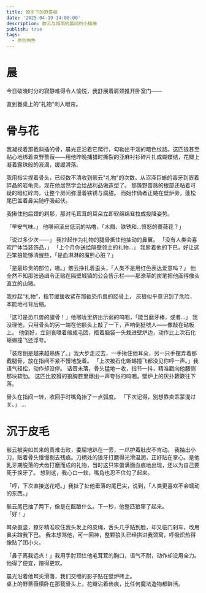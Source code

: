 ```yaml
---
title: 獠牙下的野蔷薇
date: '2025-04-19 14:00:00'
description: 骸云与烟雨的晨间的小插曲
publish: true
tags:
  - 原创角色
---
```


# 晨

今日破晓时分的寂静难得令人愉悦，我舒展着肩颈推开卧室门——

直到餐桌上的"礼物"刺入眼帘。

# 骨与花

我凝视着那截斜插的骨，晨光正沿着它爬行，勾勒出干涸的暗色纹路。这匹狼甚至贴心地绑着束野蔷薇——用他昨晚捕猎时撕裂的亚麻衬衫碎片扎成蝴蝶结，花瓣上凝着露珠般的液滴，缓缓滑落。

我用指尖捏着骨头，已经数不清收到骸云"礼物"的次数。从沼泽巨蜥的毒牙到嵌着碎晶的岩龟壳，现在他居然学会给战利品做造型了。
那簇野蔷薇的根部还粘着可疑的暗红碎肉，让整个房间弥漫着铁锈与腐甜。
而始作俑者正蜷在壁炉旁，蓬松尾巴盖着鼻尖随呼吸起伏。

我揪住他后颈的刹那，那对毛茸茸的耳朵立即软绵绵耷拉成投降姿势。

「早安气味。」
他喉间滚出低沉的咕噜，「木屑、铁锈和...愤怒的蔷薇花？」

「说过多少次——」
我抄起作为礼物的腿骨抵住他抽动的鼻翼。
「没有人类会喜欢尸体当装饰品，」
「上个月你送给隔壁领主的礼物...」
我掰着他的下巴，好让这匹笨狼能够清醒些，「是血淋淋的魔熊心脏？」

「是最珍贵的部位，嗷。」骸云挣扎着歪头，「人类不是用红色表达爱意吗？」
他全然不知那张通缉令正贴在隔壁城镇的公会告示栏——那潦草的炭笔把他画得像头直立的山猪。

我抄起“礼物”，指节缓缓收紧在那截恐爪兽的胫骨上，
灰狼似乎意识到了危险，本能地弓背后缩。

「这可是恐爪兽的腿骨！」他喉咙里挤出示弱的呜咽，「能当磨牙棒，或者...」
我没理他，只用骨头的另一端在他额头上敲了一下，声响倒挺唬人——像敲在砧板上。
他倒好，立刻哀嚎着缩成毛团，捂着脑袋一头栽进壁炉边，动作比上次石化蜥蜴撞飞还浮夸。

「装疼倒是越来越熟练了。」我大步走过去，一手揪住他耳朵，另一只手摆弄着那截腿骨，放在指间不紧不慢地旋着。
「上次被石化蜥蜴撞飞都没见你哼一声。」我语气轻松，动作却没停。
话音未落，骨头猛地一收，指节一抖，精准戳向他腰侧那块软肋。
这匹比狡猾的狼胸腔里爆出一声夸张的呜咽，壁炉上的灰扑簌簌往下落。

骨头在指间一转，收回手时嘴角抬了一点弧度。
「下次记得，别想靠卖乖蒙混过关。」
...

# 沉于皮毛

骸云被突如其来的责难击败，委屈地趴在一旁，一爪护着肚皮不肯动。
我抽出小刀，贴着骨头慢慢剔去残痕。刀柄处的狼牙打磨得光滑温润，正好贴在掌心。是他乳牙期脱落的犬齿打磨而成的礼物，当时这只笨蛋满面血痕地出现，还以为自己要死于换牙了。
想到这，我心口一软，嘴角也忍不住勾了起来。

「哼，下次直接送花吧。」我扯了扯他垂落的尾巴尖，说到，「人类更喜欢不会蠕动的东西。」

骸云尾巴抽了两下，像是在酝酿什么。下一秒，他整匹狼窜了起来。  
「好！」

耳朵直竖，獠牙精准咬住我头发上的皮绳，舌头几乎贴到脸，却又临门刹车，改用鼻尖蹭我下巴。
我本想骂他，可一回神，整颗狼头已经拱进我颈窝，呼吸炽热得像贴了团小火。

「鼻子离我远点！」我用手肘顶住他毛茸茸的胸口，语气不耐，动作却没用全力。  
他得了便宜，蹭得更欢。

晨光沿着他耳尖滑落，我们交缠的影子贴在壁炉砖上。  
桌上的野蔷薇横卧在那截骨头上，花瓣沾着齿痕，比任何魔法造物都鲜活。
